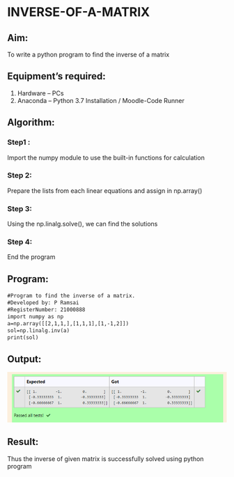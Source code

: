 # INVERSE-OF-A-MATRIX
## Aim:
To write a python program to find the inverse of a matrix
## Equipment’s required:
1. 	Hardware – PCs
2. 	Anaconda – Python 3.7 Installation / Moodle-Code Runner
## Algorithm:
### Step1 : 
Import the numpy module to use the built-in functions for calculation
### Step 2: 
Prepare the lists from each linear equations and assign in np.array()
### Step 3: 
Using the np.linalg.solve(), we can find the solutions
### Step 4: 
End the program
## Program:
```
#Program to find the inverse of a matrix.
#Developed by: P Ramsai
#RegisterNumber: 21000888
import numpy as np
a=np.array([[2,1,1,],[1,1,1],[1,-1,2]])
sol=np.linalg.inv(a)
print(sol)
```
## Output:
![OUTPUT](/IMAGES/img3.png)
## Result:
Thus the inverse of given matrix is successfully solved using python program

